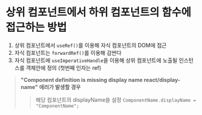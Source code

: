 # 상위 컴포넌트에서 하위 컴포넌트의 함수에 접근하는 방법

1. 상위 컴포넌트에서 `useRef()`를 이용해 자식 컴포넌트의 DOM에 접근
2. 자식 컴포넌트는 `forwardRef()`를 이용해 감싼다
3. 자식 컴포넌트에 `useImperativeHandle`을 이용해 상위 컴포넌트에 노출될 인스턴스를 객체안에 정의 (첫번째 인자는 ref)

> **"Component definition is missing display name react/display-name" 에러가 발생할 경우**
>
> > 해당 컴포넌트의 displayName을 설정
> > `ComponentName.displayName = "ComponentName";`
